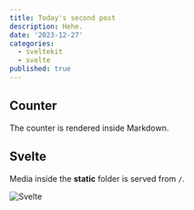 ```yaml
---
title: Today's second post
description: Hehe.
date: '2023-12-27'
categories:
  - sveltekit
  - svelte
published: true
---
```

<script>
  import Counter from './counter.svelte'
</script>

## Counter

The counter is rendered inside Markdown.

<Counter />

## Svelte

Media inside the **static** folder is served from `/`.

![Svelte](/favicon.png)